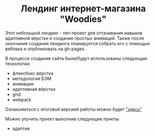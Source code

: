 <h1 align="center">Лендинг интернет-магазина "Woodies"</h1>

Этот небольшой лендинг - пет-проект для оттачивания навыков адаптивной вёрстки и создания простых анимаций.
Также после окончания создания лендинга планируется собрать его с помощью вебпака и опубликовать на gh-pages.

В процессе создания сайта были/будут использованы следующие технологии:
* флексбокс вёрстка
* методология БЭМ
* анимации
* адаптивная вёрстка
* grid
* webpack

Ознакомиться с итоговой версией работы можно будет ["здесь"](https://e-zybkin.github.io/woodies/)

Можно улучить проект выполнив следующие пункты:
* адаптив
